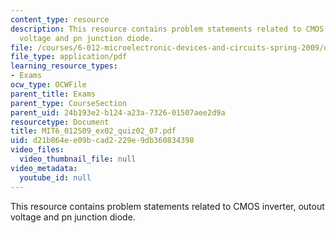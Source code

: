 ```yaml
---
content_type: resource
description: This resource contains problem statements related to CMOS inverter, outout
  voltage and pn junction diode.
file: /courses/6-012-microelectronic-devices-and-circuits-spring-2009/d21b864ee09bcad2229e9db360834398_MIT6_012S09_ex02_quiz02_07.pdf
file_type: application/pdf
learning_resource_types:
- Exams
ocw_type: OCWFile
parent_title: Exams
parent_type: CourseSection
parent_uid: 24b193e2-b124-a23a-7326-01507aee2d9a
resourcetype: Document
title: MIT6_012S09_ex02_quiz02_07.pdf
uid: d21b864e-e09b-cad2-229e-9db360834398
video_files:
  video_thumbnail_file: null
video_metadata:
  youtube_id: null
---
```

This resource contains problem statements related to CMOS inverter, outout voltage and pn junction diode.

